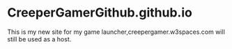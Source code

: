 # CreeperGamerGithub.github.io
This is my new site for my game launcher,creepergamer.w3spaces.com will still be used as a host.
